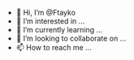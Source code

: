 - 👋 Hi, I’m @Ftayko
- 👀 I’m interested in ...
- 🌱 I’m currently learning ...
- 💞️ I’m looking to collaborate on ...
- 📫 How to reach me ...

<!---
Ftayko/Ftayko is a ✨ special ✨ repository because its `README.md` (this file) appears on your GitHub profile.
You can click the Preview link to take a look at your changes.
--->
